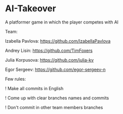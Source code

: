 # AI-Takeover
A platformer game in which the player competes with AI 

   

Team:

Izabella Pavlova: https://github.com/IzabellaPavlova

Andrey Lisin: https://github.com/TimFoxers

Julia Korpusova: https://github.com/julia-kv

Egor Sergeev: https://github.com/egor-sergeev-n

   

Few rules:

! Make all commits in English

! Come up with clear branches names and commits

! Don't commit in other team members branches

